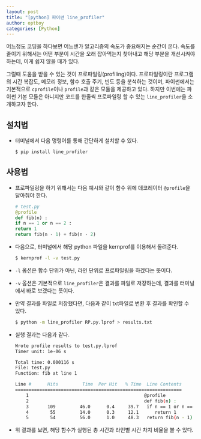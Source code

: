 ```yaml
---
layout: post
title: "[python] 파이썬 line_profiler"
author: optboy
categories: [Python]
---
```


어느정도 코딩을 하다보면 어느샌가 알고리즘의 속도가 중요해지는 순간이 온다. 속도를 줄이기 위해서는 어떤 부분이 시간을 오래 잡아먹는지 찾아내고 해당 부분을 개선시켜야 하는데, 이게 쉽지 않을 때가 있다.   

그럴때 도움을 받을 수 있는 것이 프로파일링(profiling)이다. 프로파일링이란 프로그램의 시간 복잡도, 메모리 정보, 함수 호출 주기, 빈도 등을 분석하는 것이며, 파이썬에서는 기본적으로 `cprofile`이나 `profile`과 같은 모듈을 제공하고 있다. 하지만 이번에는 파이썬 기본 모듈은 아니지만 코드를 한줄씩 프로파일링 할 수 있는 `line_profiler`을 소개하고자 한다.

## 설치법  

- 터미널에서 다음 명령어를 통해 간단하게 설치할 수 있다.
    ```bash
    $ pip install line_profiler
    ```

## 사용법

- 프로파일링을 하기 위해서는 다음 예시와 같이 함수 위에 데코레이터 `@profile`을 달아줘야 한다.  
    ```python
    # test.py  
    @profile
    def fib(n) :
    if n == 1 or n == 2 :
    return 1
    return fib(n - 1) + fib(n - 2)
    ```

- 다음으로, 터미널에서 해당 python 파일을 kernprof를 이용해서 돌려준다.  

    ```bash
    $ kernprof -l -v test.py
    ```  
    
- `-l` 옵션은 함수 단위가 아닌, 라인 단위로 프로파일링을 하겠다는 뜻이다.  

- `-v` 옵션은 기본적으로 `line_profiler`은 결과를 파일로 저장하는데, 결과를 터미널에서 바로 보겠다는 뜻이다.

- 만약 결과를 파일로 저장했다면, 다음과 같이 txt파일로 변환 후 결과를 확인할 수 있다.
  
    ```bash
    $ python -m line_profiler RP.py.lprof > results.txt
    ```

- 실행 결과는 다음과 같다.  

    ```bash
    Wrote profile results to test.py.lprof
    Timer unit: 1e-06 s

    Total time: 0.000116 s
    File: test.py
    Function: fib at line 1

    Line #      Hits         Time  Per Hit   % Time  Line Contents
    ==============================================================
        1                                           @profile
        2                                           def fib(n) :
        3       109         46.0      0.4     39.7   if n == 1 or n == 2 :
        4        55         14.0      0.3     12.1      return 1
        5        54         56.0      1.0     48.3   return fib(n - 1) + fib(n - 2)
    ```

- 위 결과를 보면, 해당 함수가 실행된 총 시간과 라인별 시간 차지 비율을 볼 수 있다.  


